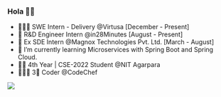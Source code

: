 ### Hola 👋👀


- 👨🏼‍🏭 SWE Intern - Delivery @Virtusa [December - Present]
- 🔭 R&D Engineer Intern @in28Minutes [August - Present]
- 🎃 Ex SDE Intern @Magnox Technologies Pvt. Ltd. [March - August]
- 🌱 I’m currently learning Microservices with Spring Boot and Spring Cloud.
- 💁🏻 4th Year | CSE-2022 Student @NIT Agarpara
- 🦸🏻‍♂️ 3🌟 Coder @CodeChef

<!--
**debrupofficial365/debrupofficial365** is a ✨ _special_ ✨ repository because its `README.md` (this file) appears on your GitHub profile.

Here are some ideas to get you started:

- 🔭 I’m currently working on ...
- 🌱 I’m currently learning ...
- 👯 I’m looking to collaborate on ...
- 🤔 I’m looking for help with ...
- 💬 Ask me about ...
- 📫 How to reach me: ...
- 😄 Pronouns: ...
- ⚡ Fun fact: ...
- 
-->


<img src="https://github-readme-stats.vercel.app/api?username=debrupofficial365&&show_icons=true&title_color=ffffff&icon_color=bb2acf&text_color=daf7dc&bg_color=151515">
